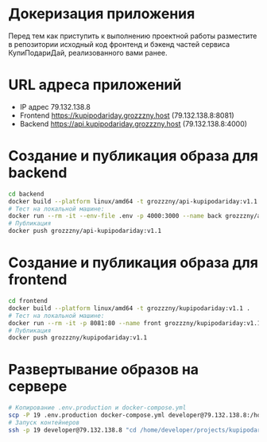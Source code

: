 # Докеризация приложения

Перед тем как приступить к выполнению проектной работы разместите в репозитории исходный код фронтенд и бэкенд частей сервиса КупиПодариДай, реализованного вами ранее. 

# URL адреса приложений
- IP адрес 79.132.138.8
- Frontend https://kupipodariday.grozzzny.host (79.132.138.8:8081)
- Backend https://api.kupipodariday.grozzzny.host (79.132.138.8:4000)

# Создание и публикация образа для backend
```bash
cd backend
docker build --platform linux/amd64 -t grozzzny/api-kupipodariday:v1.1 .
# Тест на локальной машине:
docker run --rm -it --env-file .env -p 4000:3000 --name back grozzzny/api-kupipodariday:v1.1
# Публикация
docker push grozzzny/api-kupipodariday:v1.1
```

# Создание и публикация образа для frontend
```bash
cd frontend
docker build --platform linux/amd64 -t grozzzny/kupipodariday:v1.1 .
# Тест на локальной машине:
docker run --rm -it -p 8081:80 --name front grozzzny/kupipodariday:v1.1
# Публикация
docker push grozzzny/kupipodariday:v1.1
```

# Развертывание образов на сервере
```bash
# Копирование .env.production и docker-compose.yml
scp -P 19 .env.production docker-compose.yml developer@79.132.138.8:/home/developer/projects/kupipodariday/
# Запуск контейнеров
ssh -p 19 developer@79.132.138.8 "cd /home/developer/projects/kupipodariday/ && docker compose --env-file .env.production up -d"
```

